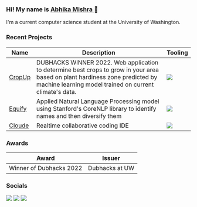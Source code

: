 ### Hi! My name is <a href="https://abhika-m.github.io/" target="_blank"> Abhika Mishra <a> 👋

I'm a current computer science student at the University of Washington. 

### Recent Projects
|Name|Description|Tooling|
|-|-|-|
|[CropUp](https://github.com/abhika-m/cropup)|DUBHACKS WINNER 2022. Web application to determine best crops to grow in your area based on plant hardiness zone predicted by machine learning model trained on current climate's data.|<img src="https://img.shields.io/badge/python%20-%2314354C.svg?&style=for-the-badge&logo=python&logoColor=white"/>|<img src="https://img.shields.io/badge/react%20-%2320232a.svg?&style=for-the-badge&logo=react&logoColor=%2361DAFB"/>
|[Equify](https://github.com/abhike-m/Equify)|Applied Natural Language Processing model using Stanford's CoreNLP library to identify names and then diversify them|<img src="https://img.shields.io/badge/java%20-%2320232a.svg?&style=for-the-badge&logo=java&logoColor=%2361DAFB"/>
|[Cloude](https://devpost.com/software/nimbus-qp4j8w?ref_content=user-portfolio&ref_feature=in_progress)|Realtime collaborative coding IDE|<img src="https://img.shields.io/badge/python%20-%2314354C.svg?&style=for-the-badge&logo=python&logoColor=white"/>|

### Awards
|Award|Issuer
|-|-|
|Winner of Dubhacks 2022|Dubhacks at UW

### Socials
[<img src="https://img.shields.io/badge/linkedin%20-%230077B5.svg?&style=for-the-badge&logo=linkedin&logoColor=white"/>](https://www.linkedin.com/in/abhikamishra/)
[<img src="https://img.shields.io/badge/abhika.m%20-%23E4405F.svg?&style=for-the-badge&logo=Instagram&logoColor=white"/>](https://www.instagram.com/abhika.m) 
[<img src="https://img.shields.io/badge/abhika.m%20-%2300BBFF.svg?&style=for-the-badge&logo=Twitter&logoColor=white"/>](https://www.twitter.com/abhika_mishra) 

